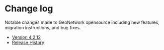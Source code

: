 # Change log

Notable changes made to GeoNetwork opensource including new features, migration instructions, and bug fixes.

-   [Version 4.2.12](version-4.2.12.md)
-   [Release History](history/index.md)
